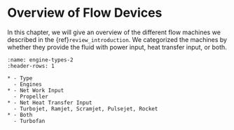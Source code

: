 # Overview of Flow Devices

In this chapter, we will give an overview of the different flow machines we described in the {ref}`review_introduction`. We categorized the machines by whether they provide the fluid with power input, heat transfer input, or both.

```{list-table} Engines categorized by energy requirement
:name: engine-types-2
:header-rows: 1

* - Type
  - Engines
* - Net Work Input
  - Propeller
* - Net Heat Transfer Input
  - Turbojet, Ramjet, Scramjet, Pulsejet, Rocket
* - Both
  - Turbofan
```

